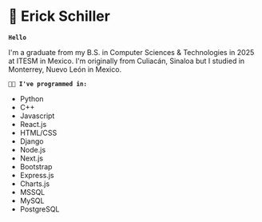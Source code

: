 # 🚴 Erick Schiller 

**`Hello`**

I'm a graduate from my B.S. in Computer Sciences & Technologies in 2025 at ITESM in Mexico. I'm originally from Culiacán, Sinaloa but I studied in Monterrey, Nuevo León in Mexico.

**`👨‍💻 I've programmed in:`**

 - Python 
 - C++
 - Javascript 
 - React.js
 - HTML/CSS
 - Django
 - Node.js
 - Next.js
 - Bootstrap
 - Express.js
 - Charts.js
 - MSSQL
 - MySQL
 - PostgreSQL

<!--
**ErickSch/ErickSch** is a ✨ _special_ ✨ repository because its `README.md` (this file) appears on your GitHub profile.

Here are some ideas to get you started:

- 🔭 I’m currently working on ...
- 🌱 I’m currently learning ...
- 👯 I’m looking to collaborate on ...
- 🤔 I’m looking for help with ...
- 💬 Ask me about ...
- 📫 How to reach me: ...
- 😄 Pronouns: ...
- ⚡ Fun fact: ...
-->
